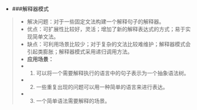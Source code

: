 * ###解释器模式
> * 解决问题：对于一些固定文法构建一个解释句子的解释器。
> * 优点：可扩展性比较好，灵活；增加了新的解释表达式的方式；易于实现简单文法。
> * 缺点：可利用场景比较少；对于复杂的文法比较难维护；解释器模式会引起类膨胀；解释器模式采用递归调用方法。
> * **应用场景：**
> * 1. 可以将一个需要解释执行的语言中的句子表示为一个抽象语法树。 
> * 2. 一些重复出现的问题可以用一种简单的语言来进行表达。 
> * 3. 一个简单语法需要解释的场景。